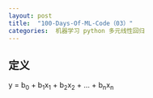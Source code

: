 ```yaml
---
layout: post
title:  "100-Days-Of-ML-Code（03）"
categories:  机器学习 python 多元线性回归
---
```


## 定义
y = b<sub>0</sub> + b<sub>1</sub>x<sub>1</sub> + b<sub>2</sub>x<sub>2</sub> + ... + b<sub>n</sub>x<sub>n</sub>

